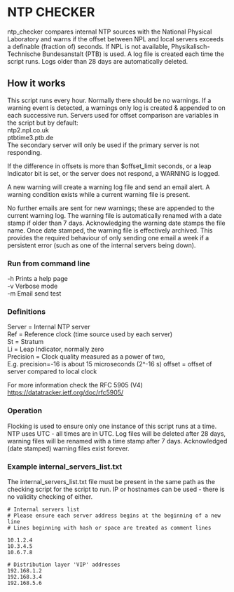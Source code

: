 
# NTP CHECKER

ntp_checker compares internal NTP sources with the National Physical Laboratory and warns if the offset between NPL and local servers exceeds a definable (fraction of) seconds. If NPL is not available, Physikalisch-Technische Bundesanstalt (PTB) is used. A log file is created each time the script runs. Logs older than 28 days are automatically deleted. 

## How it works

This script runs every hour. Normally there should be no warnings. If a warning event is detected, a warnings only log is created & appended to on each successive run. Servers used for offset comparison are variables in the script but by default:  
ntp2.npl.co.uk   
ptbtime3.ptb.de   
The secondary server will only be used if the primary server is not responding.   

If the difference in offsets is more than $offset_limit seconds, or a leap Indicator bit is set, or the server does not respond, a WARNING is logged.

A new warning will create a warning log file and send an email alert. A warning condition exists while a current warning file is present.

No further emails are sent for new warnings; these are appended to the current warning log.
The warning file is automatically renamed with a date stamp if older than 7 days. Acknowledging the warning date stamps the file name. Once date stamped, the warning file is effectively archived.  This provides the required behaviour of only sending one email a week if a persistent error (such as one of the internal servers being down).

### Run from command line 
-h Prints a help page  
-v Verbose mode  
-m Email send test  

### Definitions  
Server = Internal NTP server  
Ref = Reference clock (time source used by each server)  
St = Stratum  
Li = Leap Indicator, normally zero  
Precision = Clock quality measured as a power of two,  
E.g. precision=-16 is about 15 microseconds (2^-16 s)
offset = offset of server compared to local clock 

For more information check the RFC 5905 (V4)
https://datatracker.ietf.org/doc/rfc5905/ 

### Operation 
Flocking is used to ensure only one instance of this script runs at a time. NTP uses UTC - all times are in UTC. Log files will be deleted after 28 days, warning files will be renamed with a time stamp after 7 days. Acknowledged (date stamped) warning files exist forever.

### Example internal_servers_list.txt  
The internal_servers_list.txt file must be present in the same path as the checking script for the script to run.  IP or hostnames can be used - there is no validity checking of either.

`# Internal servers list`  
`# Please ensure each server address begins at the beginning of a new line`  
`# Lines beginning with hash or space are treated as comment lines`  

`10.1.2.4`  
`10.3.4.5`  
`10.6.7.8`  

`# Distribution layer 'VIP' addresses`  
`192.168.1.2`  
`192.168.3.4`  
`192.168.5.6`

